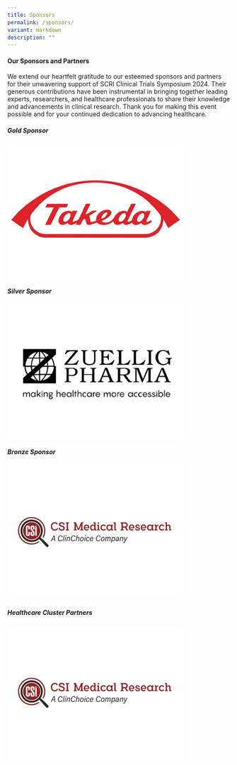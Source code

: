 ```yaml
---
title: Sponsors
permalink: /sponsors/
variant: markdown
description: ""
---
```

<h4><strong>Our Sponsors and Partners</strong></h4>

<p>
We extend our heartfelt gratitude to our esteemed sponsors and partners for their unwavering support of SCRI Clinical Trials Symposium 2024. Their generous contributions have been instrumental in bringing together leading experts, researchers, and healthcare professionals to share their knowledge and advancements in clinical research. Thank you for making this event possible and for your continued dedication to advancing healthcare.</p>
<div class="row padding--top--xl">
	<div class="col is-7">
<h5><strong>Gold Sponsor</strong></h5>
		<a href="https://www.takeda.com/"><img src="/images/Takeda.jpg"></a>
	</div>
</div>
<div class="row">
	<div class="col is-6">
				<h5><strong>Silver Sponsor</strong></h5>
		<a href="https://www.zuelligpharma.com/"><img src="/images/ZuelligPharma.jpg"></a>
						<h5><strong>Bronze Sponsor</strong></h5>
		<a href="https://www.csimedicalresearch.com/"><img src="/images/CSIMedicalResearch.jpg"></a>
								<h5><strong>Healthcare Cluster Partners</strong></h5>
		<a href="https://www.csimedicalresearch.com/"><img src="/images/CSIMedicalResearch.jpg"></a>
	</div>
</div>
